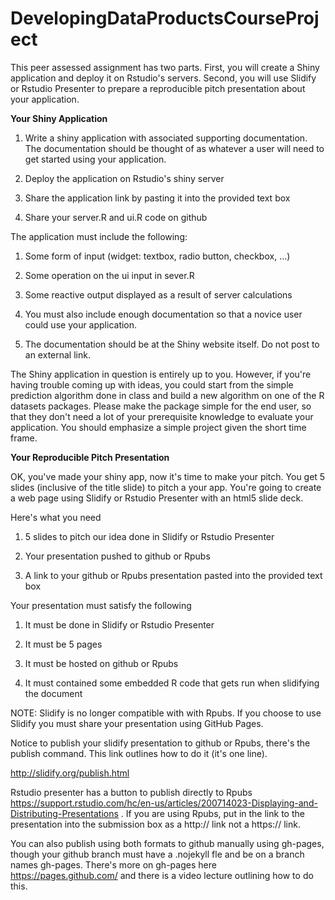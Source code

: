 # DevelopingDataProductsCourseProject

This peer assessed assignment has two parts. First, you will create a Shiny application and deploy it on Rstudio's servers. Second, you will use Slidify or Rstudio Presenter to prepare a reproducible pitch presentation about your application.

**Your Shiny Application**

  1. Write a shiny application with associated supporting documentation. The documentation should be thought of as whatever a user will need to get started using your application.

  2. Deploy the application on Rstudio's shiny server

  3. Share the application link by pasting it into the provided text box

  4. Share your server.R and ui.R code on github

The application must include the following:

  1. Some form of input (widget: textbox, radio button, checkbox, ...)

  2. Some operation on the ui input in sever.R

  3. Some reactive output displayed as a result of server calculations

  4. You must also include enough documentation so that a novice user could use your application.

  5. The documentation should be at the Shiny website itself. Do not post to an external link.

The Shiny application in question is entirely up to you. However, if you're having trouble coming up with ideas, you could start from the simple prediction algorithm done in class and build a new algorithm on one of the R datasets packages. Please make the package simple for the end user, so that they don't need a lot of your prerequisite knowledge to evaluate your application. You should emphasize a simple project given the short time frame.

**Your Reproducible Pitch Presentation**

OK, you've made your shiny app, now it's time to make your pitch. You get 5 slides (inclusive of the title slide)  to pitch a your app. You're going to create a web page using Slidify or Rstudio Presenter with an html5 slide deck.

Here's what you need

  1. 5 slides to pitch our idea done in Slidify or Rstudio Presenter

  2. Your presentation pushed to github or Rpubs

  3. A link to your github or Rpubs presentation pasted into the provided text box

Your presentation must satisfy the following

  1. It must be done in Slidify or Rstudio Presenter

  2. It must be 5 pages

  3. It must be hosted on github or Rpubs

  4. It must contained some embedded R code that gets run when slidifying the document

NOTE: Slidify is no longer compatible with with Rpubs. If you choose to use Slidify you must share your presentation using GitHub Pages.

Notice to publish your slidify presentation to github or Rpubs, there's the publish command. This link outlines how to do it (it's one line). 

http://slidify.org/publish.html

Rstudio presenter has a button to publish directly to Rpubs 
https://support.rstudio.com/hc/en-us/articles/200714023-Displaying-and-Distributing-Presentations
. If you are using Rpubs, put in the link to the presentation into the submission box as a http:// link not a https:// link.

You can also publish using both formats to github manually using gh-pages, though your github branch must have a .nojekyll fle and be on a branch names gh-pages. There's more on gh-pages here 
https://pages.github.com/
  and there is a video lecture outlining how to do this.
